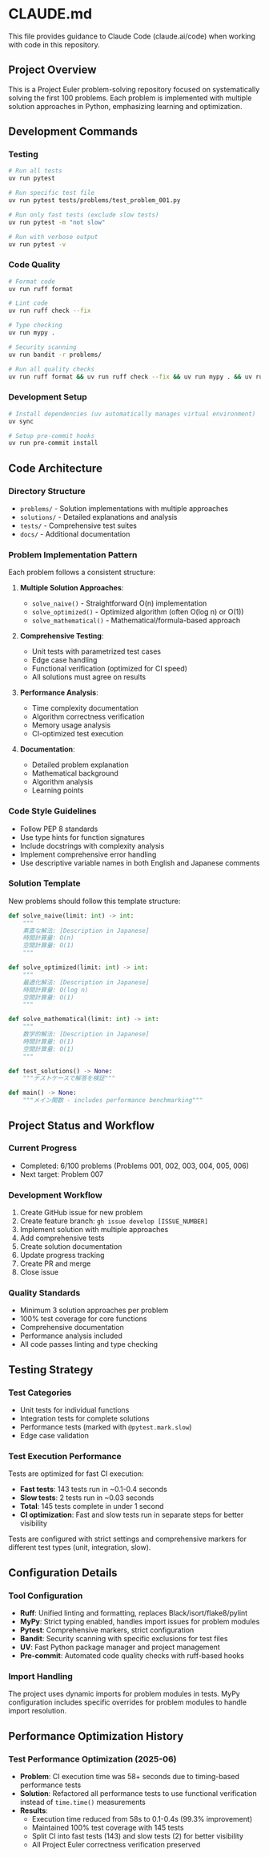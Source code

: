 # CLAUDE.md

This file provides guidance to Claude Code (claude.ai/code) when working with code in this repository.

## Project Overview

This is a Project Euler problem-solving repository focused on systematically solving the first 100 problems. Each problem is implemented with multiple solution approaches in Python, emphasizing learning and optimization.

## Development Commands

### Testing
```bash
# Run all tests
uv run pytest

# Run specific test file
uv run pytest tests/problems/test_problem_001.py

# Run only fast tests (exclude slow tests)
uv run pytest -m "not slow"

# Run with verbose output
uv run pytest -v
```

### Code Quality
```bash
# Format code
uv run ruff format

# Lint code
uv run ruff check --fix

# Type checking
uv run mypy .

# Security scanning
uv run bandit -r problems/

# Run all quality checks
uv run ruff format && uv run ruff check --fix && uv run mypy . && uv run bandit -r problems/
```

### Development Setup
```bash
# Install dependencies (uv automatically manages virtual environment)
uv sync

# Setup pre-commit hooks
uv run pre-commit install
```

## Code Architecture

### Directory Structure
- `problems/` - Solution implementations with multiple approaches
- `solutions/` - Detailed explanations and analysis
- `tests/` - Comprehensive test suites
- `docs/` - Additional documentation

### Problem Implementation Pattern
Each problem follows a consistent structure:

1. **Multiple Solution Approaches**:
   - `solve_naive()` - Straightforward O(n) implementation
   - `solve_optimized()` - Optimized algorithm (often O(log n) or O(1))
   - `solve_mathematical()` - Mathematical/formula-based approach

2. **Comprehensive Testing**:
   - Unit tests with parametrized test cases
   - Edge case handling
   - Functional verification (optimized for CI speed)
   - All solutions must agree on results

3. **Performance Analysis**:
   - Time complexity documentation
   - Algorithm correctness verification
   - Memory usage analysis
   - CI-optimized test execution

4. **Documentation**:
   - Detailed problem explanation
   - Mathematical background
   - Algorithm analysis
   - Learning points

### Code Style Guidelines
- Follow PEP 8 standards
- Use type hints for function signatures
- Include docstrings with complexity analysis
- Implement comprehensive error handling
- Use descriptive variable names in both English and Japanese comments

### Solution Template
New problems should follow this template structure:

```python
def solve_naive(limit: int) -> int:
    """
    素直な解法: [Description in Japanese]
    時間計算量: O(n)
    空間計算量: O(1)
    """

def solve_optimized(limit: int) -> int:
    """
    最適化解法: [Description in Japanese]
    時間計算量: O(log n)
    空間計算量: O(1)
    """

def solve_mathematical(limit: int) -> int:
    """
    数学的解法: [Description in Japanese]
    時間計算量: O(1)
    空間計算量: O(1)
    """

def test_solutions() -> None:
    """テストケースで解答を検証"""

def main() -> None:
    """メイン関数 - includes performance benchmarking"""
```

## Project Status and Workflow

### Current Progress
- Completed: 6/100 problems (Problems 001, 002, 003, 004, 005, 006)
- Next target: Problem 007

### Development Workflow
1. Create GitHub issue for new problem
2. Create feature branch: `gh issue develop [ISSUE_NUMBER]`
3. Implement solution with multiple approaches
4. Add comprehensive tests
5. Create solution documentation
6. Update progress tracking
7. Create PR and merge
8. Close issue

### Quality Standards
- Minimum 3 solution approaches per problem
- 100% test coverage for core functions
- Comprehensive documentation
- Performance analysis included
- All code passes linting and type checking

## Testing Strategy

### Test Categories
- Unit tests for individual functions
- Integration tests for complete solutions
- Performance tests (marked with `@pytest.mark.slow`)
- Edge case validation

### Test Execution Performance
Tests are optimized for fast CI execution:
- **Fast tests**: 143 tests run in ~0.1-0.4 seconds
- **Slow tests**: 2 tests run in ~0.03 seconds
- **Total**: 145 tests complete in under 1 second
- **CI optimization**: Fast and slow tests run in separate steps for better visibility

Tests are configured with strict settings and comprehensive markers for different test types (unit, integration, slow).

## Configuration Details

### Tool Configuration
- **Ruff**: Unified linting and formatting, replaces Black/isort/flake8/pylint
- **MyPy**: Strict typing enabled, handles import issues for problem modules
- **Pytest**: Comprehensive markers, strict configuration
- **Bandit**: Security scanning with specific exclusions for test files
- **UV**: Fast Python package manager and project management
- **Pre-commit**: Automated code quality checks with ruff-based hooks

### Import Handling
The project uses dynamic imports for problem modules in tests. MyPy configuration includes specific overrides for problem modules to handle import resolution.

## Performance Optimization History

### Test Performance Optimization (2025-06)
- **Problem**: CI execution time was 58+ seconds due to timing-based performance tests
- **Solution**: Refactored all performance tests to use functional verification instead of `time.time()` measurements
- **Results**:
  - Execution time reduced from 58s to 0.1-0.4s (99.3% improvement)
  - Maintained 100% test coverage with 145 tests
  - Split CI into fast tests (143) and slow tests (2) for better visibility
  - All Project Euler correctness verification preserved
